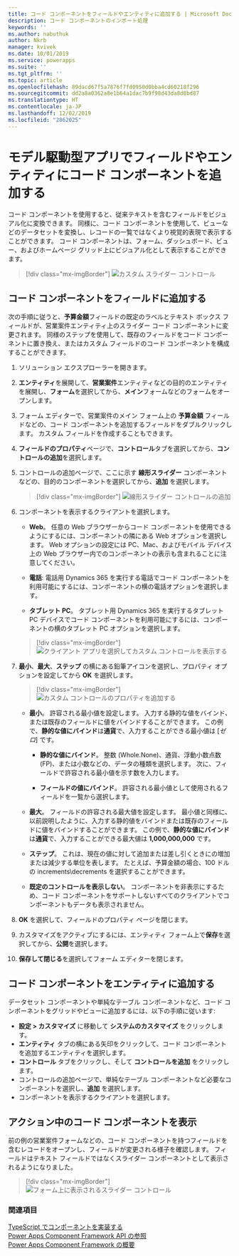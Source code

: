 ```yaml
---
title: コード コンポーネントをフィールドやエンティティに追加する | Microsoft Docs
description: コード コンポーネントのインポート処理
keywords: ''
ms.author: nabuthuk
author: Nkrb
manager: kvivek
ms.date: 10/01/2019
ms.service: powerapps
ms.suite: ''
ms.tgt_pltfrm: ''
ms.topic: article
ms.openlocfilehash: 89dacd67f5a7876f7fd0950d0bba4cd60218f296
ms.sourcegitcommit: dd2a8a0362a8e1b64a1dac7b9f98d43da8d0bd87
ms.translationtype: HT
ms.contentlocale: ja-JP
ms.lasthandoff: 12/02/2019
ms.locfileid: "2862025"
---
```

# <a name="add-code-components-to-a-field-or-entity-in-model-driven-apps"></a>モデル駆動型アプリでフィールドやエンティティにコード コンポーネントを追加する

コード コンポーネントを使用すると、従来テキストを含むフィールドをビジュアル化に変換できます。 同様に、コード コンポーネントを使用して、ビューなどのデータセットを変換し、レコードの一覧ではなくより視覚的表現で表示することができます。 コード コンポーネントは、フォーム、ダッシュボード、ビュー、およびホームページ グリッド上にビジュアル化として表示することができます。 


   > [!div class="mx-imgBorder"] 
   > ![カスタム スライダー コントロール](../../maker/model-driven-apps/media/slider-control.PNG "フィールドのスライダー コントロール")

## <a name="add-a-code-component-to-a-field"></a>コード コンポーネントをフィールドに追加する

次の手順に従うと、**予算金額**フィールドの既定のラベルとテキスト ボックス フィールドが、営業案件エンティティ上のスライダー コード コンポーネントに変更されます。 同様のステップを使用して、既存のフィールドをコード コンポーネントに置き換え、またはカスタム フィールドのコード コンポーネントを構成することができます。

1. ソリューション エクスプローラーを開きます。

2. **エンティティ**を展開して、**営業案件**エンティティなどの目的のエンティティを展開し、**フォーム**を選択してから、**メイン**フォームなどのフォームをオープンします。

3. フォーム エディターで、営業案件のメイン フォーム上の **予算金額** フィールドなどの、コード コンポーネントを追加するフィールドをダブルクリックします。 カスタム フィールドを作成することもできます。

4. **フィールドのプロパティ**ページで、**コントロール**タブを選択してから、**コントロールの追加**を選択します。

5. コントロールの追加ページで、ここに示す **線形スライダー** コンポーネントなどの、目的のコンポーネントを選択してから、**追加** を選択します。

   > [!div class="mx-imgBorder"] 
   > ![線形スライダー コントロールの追加](../../maker/model-driven-apps/media/add-slider.PNG "線形スライダー コントロールの追加")

6. コンポーネントを表示するクライアントを選択します。

   - **Web**。 任意の Web ブラウザーからコード コンポーネントを使用できるようにするには、コンポーネントの隣にある Web オプションを選択します。 Web オプションの設定には PC、Mac、およびモバイル デバイス上の Web ブラウザー内でのコンポーネントの表示も含まれることに注意してください。

   - **電話**:  電話用 Dynamics 365 を実行する電話でコード コンポーネントを利用可能にするには、コンポーネントの横の電話オプションを選択します。

   - **タブレット PC**。 タブレット用 Dynamics 365 を実行するタブレット PC デバイスでコード コンポーネントを利用可能にするには、コンポーネントの横のタブレット PC オプションを選択します。

   > [!div class="mx-imgBorder"] 
   > ![クライアント アプリを選択してカスタム コントロールを表示する](../../maker/model-driven-apps/media/choose-client.png "クライアント アプリを選択してカスタム コントロールを表示する") 

7. **最小**、**最大**、**ステップ** の横にある鉛筆アイコンを選択し、プロパティ オプションを設定してから **OK** を選択します。  
   
   > [!div class="mx-imgBorder"] 
   > ![カスタム コントロールのプロパティを追加する](../../maker/model-driven-apps/media/ccf-add-properties.png "カスタム コントロールのプロパティを追加する")

   - **最小**。 許容される最小値を設定します。 入力する静的な値をバインド、または既存のフィールドに値をバインドすることができます。 この例で、**静的な値にバインド**は**通貨**で、入力することができる最小値は [*ゼロ*] です。  
  
       - **静的な値にバインド**。 整数 (Whole.None)、通貨、浮動小数点数 (FP)、または小数などの、データの種類を選択します。 次に、フィールドで許容される最小値を示す数を入力します。  
  
       - **フィールドの値にバインド**。 許容される最小値として使用されるフィールドを一覧から選択します。  
  
   - **最大**。 フィールドの許容される最大値を設定します。 最小値と同様に、以前説明したように、入力する静的値をバインドまたは既存のフィールドに値をバインドすることができます。 この例で、**静的な値にバインド**は**通貨**で、入力することができる最大値は **1,000,000,000** です。  
  
   - **ステップ**。 これは、現在の値に対して追加または差し引くときにの増加または減少する単位を表します。 たとえば、予算金額の場合、100 ドルの increments\decrements を選択することができます。  
  
   - **既定のコントロールを表示しない**。 コンポーネントを非表示にするため、コード コンポーネントをサポートしないすべてのクライアントでコンポーネントもデータも表示されません。   
  
8. **OK** を選択して、フィールドのプロパティ ページを閉じます。  
  
9. カスタマイズをアクティブにするには、エンティティ フォーム上で**保存**を選択してから、**公開**を選択します。  
  
10. **保存して閉じる**を選択してフォーム エディターを閉じます。  
  
## <a name="add-code-component-to-an-entity"></a>コード コンポーネントをエンティティに追加する

データセット コンポーネントや単純なテーブル コンポーネントなど、コード コンポーネントをグリッドやビューに追加するには、以下の手順に従います:

  - **設定 > カスタマイズ** に移動して **システムのカスタマイズ** をクリックします。
  - **エンティティ** タブの横にある矢印をクリックして、コード コンポーネントを追加するエンティティを選択します。 
  - **コントロール** タブをクリックし、そして **コントロールを追加** をクリックします。
  - コントロールの追加ページで、単純なテーブル コンポーネントなど必要なコンポーネントを選択し、**追加** を選択します。
  - コンポーネントを表示するクライアントを選択します。


## <a name="see-the-code-component-in-action"></a>アクション中のコード コンポーネントを表示  

 前の例の営業案件フォームなどの、コード コンポーネントを持つフィールドを含むレコードをオープンし、フィールドが変更される様子を確認します。 フィールドはテキスト フィールドではなくスライダー コンポーネントとして表示されるようになりました。  

> [!div class="mx-imgBorder"] 
> ![フォーム上に表示されるスライダー コントロール](../../maker/model-driven-apps/media/slider-control.PNG "フォーム上に表示されるスライダー コントロール")  

### <a name="see-also"></a>関連項目

[TypeScript でコンポーネントを実装する](implementing-controls-using-typescript.md)<br/>
[Power Apps Component Framework API の参照](reference/index.md)<br/>
[Power Apps Component Framework の概要](overview.md)